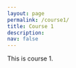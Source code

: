 ```yaml
---
layout: page
permalink: /course1/
title: Course 1
description: 
nav: false
---
```


This is course 1.
